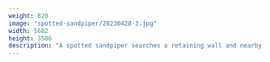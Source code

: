 ```yaml
---
weight: 820
image: "spotted-sandpiper/20230428-3.jpg"
width: 5682
height: 3506
description: "A spotted sandpiper searches a retaining wall and nearby grass for seeds<br/>f/6.3, 1/250, 300.0 mm, iso400"
---
```

